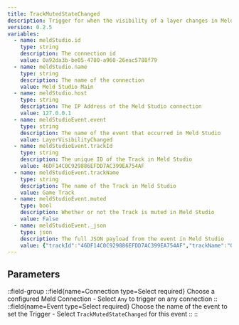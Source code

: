 ```yaml
---
title: TrackMutedStateChanged
description: Trigger for when the visibility of a layer changes in Meld Studio
version: 0.2.5
variables:
  - name: meldStudio.id
    type: string
    description: The connection id
    value: 0a92da3b-be05-4780-a960-26eac5788f79
  - name: meldStudio.name
    type: string
    description: The name of the connection
    value: Meld Studio Main
  - name: meldStudio.host
    type: string
    description: The IP Address of the Meld Studio connection
    value: 127.0.0.1
  - name: meldStudioEvent.event
    type: string
    description: The name of the event that occurred in Meld Studio
    value: LayerVisibilityChanged
  - name: meldStudioEvent.trackId
    type: string
    description: The unique ID of the Track in Meld Studio
    value: 46DF14C0C929886EFDD7AC399EA754AF
  - name: meldStudioEvent.trackName
    type: string
    description: The name of the Track in Meld Studio
    value: Game Track
  - name: meldStudioEvent.muted
    type: bool
    description: Whether or not the Track is muted in Meld Studio
    value: False
  - name: meldStudioEvent._json
    type: json
    description: The full JSON payload from the event in Meld Studio
    value: {"trackId":"46DF14C0C929886EFDD7AC399EA754AF","trackName":"Game Track","muted":false}
---
```


## Parameters
::field-group
  ::field{name=Connection type=Select required}
    Choose a configured Meld Connection
    - Select `Any` to trigger on any connection
  ::
  ::field{name=Event type=Select required}
    Choose the name of the event to set the Trigger
    - Select `TrackMutedStateChanged` for this event
  ::
::
